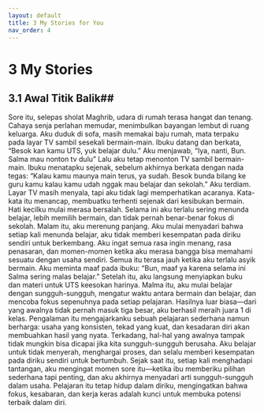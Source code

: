 ```yaml
---
layout: default
title: 3 My Stories for You
nav_order: 4
---
```


# 3 My Stories
## 3.1 Awal Titik Balik##

Sore itu, selepas sholat Maghrib, udara di rumah terasa hangat dan tenang. Cahaya senja perlahan memudar, menimbulkan bayangan lembut di ruang keluarga. Aku duduk di sofa, masih memakai baju rumah, mata terpaku pada layar TV sambil sesekali bermain-main.
Ibuku datang dan berkata,
“Besok kan kamu UTS, yuk belajar dulu.”
Aku menjawab,
“Iya, nanti, Bun. Salma mau nonton tv dulu”
Lalu aku tetap menonton TV sambil bermain-main. 
Ibuku menatapku sejenak, sebelum akhirnya berkata dengan nada tegas:
“Kalau kamu maunya main terus, ya sudah. Besok bunda bilang ke guru kamu kalau kamu udah nggak mau belajar dan sekolah.”
Aku terdiam. Layar TV masih menyala, tapi aku tidak lagi memperhatikan acaranya. Kata-kata itu menancap, membuatku terhenti sejenak dari kesibukan bermain. Hati kecilku mulai merasa bersalah. Selama ini aku terlalu sering menunda belajar, lebih memilih bermain, dan tidak pernah benar-benar fokus di sekolah.
Malam itu, aku merenung panjang. Aku mulai menyadari bahwa setiap kali menunda belajar, aku tidak memberi kesempatan pada diriku sendiri untuk berkembang. Aku ingat semua rasa ingin menang, rasa penasaran, dan momen-momen ketika aku merasa bangga bisa memahami sesuatu dengan usaha sendiri. Semua itu terasa jauh ketika aku terlalu asyik bermain. 
Aku meminta maaf pada ibuku:
“Bun, maaf ya karena selama ini Salma sering malas belajar.”
Setelah itu, aku langsung menyiapkan buku dan materi untuk UTS keesokan harinya. Malma itu, aku mulai belajar dengan sungguh-sungguh, mengatur waktu antara bermain dan belajar, dan mencoba fokus sepenuhnya pada setiap pelajaran. Hasilnya luar biasa—dari yang awalnya tidak pernah masuk tiga besar, aku berhasil meraih juara 1 di kelas.
Pengalaman itu mengajarkanku sebuah pelajaran sederhana namun berharga: usaha yang konsisten, tekad yang kuat, dan kesadaran diri akan membuahkan hasil yang nyata. Terkadang, hal-hal yang awalnya tampak tidak mungkin bisa dicapai jika kita sungguh-sungguh berusaha. Aku belajar untuk tidak menyerah, menghargai proses, dan selalu memberi kesempatan pada diriku sendiri untuk bertumbuh.
Sejak saat itu, setiap kali menghadapi tantangan, aku mengingat momen sore itu—ketika ibu memberiku pilihan sederhana tapi penting, dan aku akhirnya menyadari arti sungguh-sungguh dalam usaha. Pelajaran itu tetap hidup dalam diriku, mengingatkan bahwa fokus, kesabaran, dan kerja keras adalah kunci untuk membuka potensi terbaik dalam diri.





